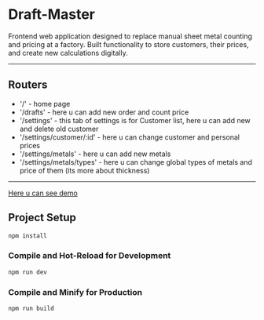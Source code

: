 # Draft-Master

Frontend web application designed to replace manual sheet metal counting and pricing at a factory. Built functionality to store customers, their prices, and create new calculations digitally.

---

## Routers

 - '/' - home page
 - '/drafts' - here u can add new order and count price
 - '/settings' - this tab of settings is for Customer list, here u can add new and delete old customer
 - '/settings/customer/:id' - here u can change customer and personal prices
 - '/settings/metals' - here u can add new metals
 - '/settings/metals/types' - here u can change global types of metals and price of them (its more about thickness)

---

[Here u can see demo](draft-master.netlify.app)

## Project Setup

```sh
npm install
```

### Compile and Hot-Reload for Development

```sh
npm run dev
```

### Compile and Minify for Production

```sh
npm run build
```
